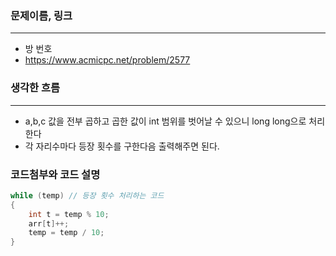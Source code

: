### 문제이름, 링크
---
- 방 번호
- https://www.acmicpc.net/problem/2577

### 생각한 흐름
---
- a,b,c 값을 전부 곱하고 곱한 값이 int 범위를 벗어날 수 있으니 long long으로 처리한다 
- 각 자리수마다 등장 횟수를 구한다음 출력해주면 된다.


### 코드첨부와 코드 설명
```cpp
while (temp) // 등장 횟수 처리하는 코드
{
    int t = temp % 10;
    arr[t]++;
    temp = temp / 10;
}
```